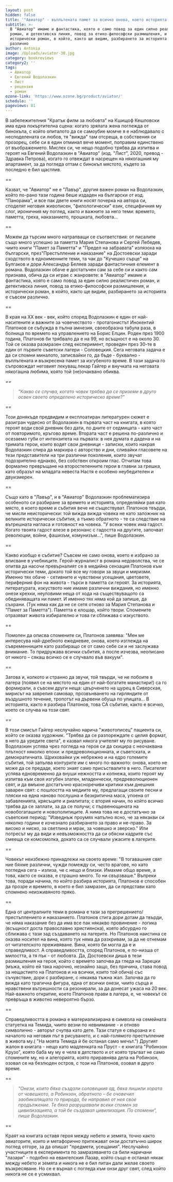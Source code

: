 ```yaml
---
layout: post
hidden: false
title: '"Авиатор" - въплътената памет за всичко онова, което историята не вписва'
subtitle: >-
  В "Авиатор" имаме и фантастика, която е само повод за един силно реалистичен
  роман, и детективска линия, повод за етико-философски размишления, и
  исторически роман, в който, както ще видим, разбирането за историята е съвсем
  различно
author: Antonia
image: /Uploads/aviator-30.jpg
category: bookreviews
category2: ''
tags:
  - Авиатор
  - Евгений Водолазкин
  - Лист
  - рецензия
  - роман
ozone-link: 'https://www.ozone.bg/product/aviator/'
schedule: ''
pageviews: 81
---
```

В забележителния "Кратък филм за любовта" на Кшищоф Кешловски има една покъртителна сцена: когато зрялата жена поглежда от бинокъла, с който опиталото да се самоубие момче я е наблюдавало с несподелената си любов, тя "вижда" там отсреща, в собствения си прозорец, себе си в един отминал вече момент, поправим единствено от въображението. Мислех си, че нещо подобно трябва да изпитва и героят на Евгений Водолазкин в "Авиатор" (изд. "Лист", 2020, превод - Здравка Петрова), когато го отвеждат в насрещен на някогашния му апартамент, за да погледа оттам с бинокъл мястото, където за последно е бил щастлив.

\==

Казват, че "Авиатор" не е "Лавър", другия важен роман на Водолазкин, който по-рано тази година беше издаден на български от изд. "Панорама", и все пак двете книги носят почерка на автора си, споделят неговия живописен, "филологически" език, специфичния му слог, ироничния му поглед, както и важните за него теми: времето, паметта, греха, наказанието, прошката, любовта...

\==

Можем да търсим много натрапващи се съответствия: от писалите също много успешно за паметта Мария Степанова и Сергей Лебедев, чиито книги "Памет за Паметта" и "Предел на забравата" излязоха на български, през"Престъпление и наказание" на Достоевски заради сходството в едноименните теми, та чак до "Кучешко сърце" на Булгаков и дори Александър Беляев заради фантастичния елемент в романа. Водолазкин обаче е достатъчен сам за себе си и както сам признава, обича да си играе с жанровете: в "Авиатор" имаме и фантастика, която е само повод за един силно реалистичен роман, и детективска линия, повод за етико-философски размишления, и исторически роман, в който, както ще видим, разбирането за историята е съвсем различно.

\==

В края на XX век - век, който според Водолазкин е един от най-наситените и важните за човечеството - протагонистът Инокентий Платонов се събужда в пълна амнезия, своеобразна табула раза, в болница по времето на управлението на Борис Елцин. Роден през 1900 година, Платонов би трябвало да е на 99, но всъщност е на около 30. Той се оказва размразен след експеримент, проведен през 30-те в един от първите съветски лагери - Соловецкия. Сега неговата задача е да си спомни миналото, записвайки го, да бъде - буквално - въплътената и възкресена памет за изгубеното време. В тази задача го съпровождат неговият лекуващ лекар Гайгер и внучката на неговата някогашна любима, която той (не)очаквано обиква.

*\==*

> *"Какво се случва, когато човек трябва да се приземи в друго освен своето определено историческо време?"*

\==

Този донякъде предвидим и експлоатиран литературен сюжет е разигран чудесно от Водолазкин в първата част на книгата, в която героят води свой дневник без дати, по дните от седмицата - като част от повторимото, кръгово време. Втората част е решена по-различно и осезаемо губи от интензитета на първата: в нея думата е дадена и на тримата герои, които водят свои дневници - записки, които накрая Водолазкин спира да маркира с авторство и дни, сливайки гласовете на тези представители на три различни поколения, които звучат подозрително еднакво, без собствен откроим глас. Отчитам това формално превръщане на второстепенните герои в главни за грешка, като образът на младата невеста Настя е особено неубедителен и двуизмерен.

\==

Също като в "Лавър", и в "Авиатор" Водолазкин проблематизира особеното си разбиране за времето и историята, определяйки рая като място, в което време и събития вече не съществуват. Платонов твърди, че мисли неисторически: той вижда вижда човека не като заложник на великите исторически събития, а тъкмо обратното - те са следствие на вътрешната нагласа и готовност на човека. "У всеки човек има гадост. Когато твоята гадост влезе в резонанс с гадостта на другите, започват революции, войни, фашизъм, комунизъм…", пише Водолазкин.

\==

Какво изобщо е събитие? Съвсем не само онова, което е избрано за вписване в учебниците. Герой-журналист в романа недоволства, че се опитва да насочи превърналият се в медийна сензация Платонов към исторически теми, докато той все му говори за звуци и миризми. Именно тях обаче - сетивните и чувствени усещания, цветовете, периферния фон на живота - търси в паметта си героят. За историята, литературата, изкуството ние имаме различни виждания, но именно онези крехки, неуловими неща от хода на съществуващото са обединяващата ни памет. И именно тях няма кой да запише, да съхрани. (Тук няма как да не се сетя отново за Мария Степанова и "Памет за Паметта"). Паметта е клошар, който твори. Спомените отразяват живота избирателно и това ги сближава с изкуството.

\==

Помолен да описва спомените си, Платонов заявява: "Мен ме интересува най-дребното ежедневие, онова, което изглежда на съвременниците като разбиращо се от само себе си и не заслужава внимание. То придружава всички събития, а после изчезва, неописано от никого – сякаш всичко се е случвало във вакуум".

\==

Затова и, колкото и странно да звучи, той твърди, че не побоите в лагера (появил се на мястото на един от най-богатите манастири!) са го формирали, а съвсем други неща: цвърченето на щурец в Сиверская, мирисът на заврелия самовар, прозвънването на гирляндите от въздушното течение, тропотът на дървени обуща по улицата... В историята, както я разбира Платонов, това СА събития, както е всичко, което се случва на този свят.

\==

В този смисъл Гайгер неслучайно нарича "животописец" пациента си, който се оказва художник. "Трябва да се разпореждате с целия формат, в него да уредите света", е казвал някога учителят му по рисуване. Водолазкин успява чрез погледа на героя си да скицира с неочаквана плътност няколко епохи: и предреволюционната, и съветската, и демократичната. Щриховайки уж небрежно и на едро големите събития, той запълва контурите им с много по-важното: онова, което не може да се предаде, което знаят само присъствалите в него. Писателят успява едновременно да внуши нежността и копнежа, които героят му изпитва към своя изгубен златен, младенчески, предреволюционен свят, и да вмъкне достатъчно красноречиви критики към днешния заварен свят: с пошлостта на медиите му, предлагащи своите песни и пляски на една наново послушна и безкритична маса, упоена от забавленията, крясъците и риалитата; с втория начин, по който всичко трябва да се заплати, за да се получи; с първенющината на новобогаташите и новополитиците. А нима това не е достатъчно за съветския период: "Изведнъж проумях напълно ясно, че за някакви си няколко години е изчезнало разбирането за право и не-право. За високо и ниско, за светлина и мрак, за човешко и зверско." Или потресът му да види и невъзможността да си обясни кадрите със смееща се комсомолка, докато са се случвали ужасите в лагерите.

\==

Човекът неизбежно принадлежи на своето време: "В тогавашния свят ние бяхме различни, чужди помежду си, често врагове, но като погледна сега – излиза, че с нещо и близки. Имахме общо време, а това, както се оказва, е страшно много. То ни свързваше." Въпреки това, поради начина, по който разбира историята, Платонов е способен да прозре и времето, в което е бил замразен, да си представи като спомнено неизживяното пряко.

\==

Една от централните теми в романа е тази за прегрешението/престъплението и наказанието. Платонов стига дори дотам да твърди, че няма наказание без да има все пак някакво провинение - логика (всъщност доста православно християнска), която абсурдно го сближава с тази зад създаването на лагерите. Но Платонов наистина се оказва носител на вина, която тук няма да разкривам, за да не отнемам от читателското преживяване. Вина, която би могла да е и справедливост. А справедливостта, според Платонов, е по-низша от милостта, а тя пък - от любовта. Да, Достоевски диша в тези размишления на героя, който с времето започва да гледа на Зарецки (мъжа, който ей така нарочно, незнайно защо, без причина, става повод за нещастието на Платонов и на всички, които той обича) със съчувствие, дори с разбиране, с някаква тъжна жал. Започва да го вижда като трагична фигура, една от всички онези, чиито сърца и нравствени вътрешности са резонирали, за да донесат ужаса на 20 век. Най-важното откритие, което Платонов прави в лагера, е, че човекът се превръща в животно невероятно бързо.

\==

Справедливостта в романа е материализирана в символа на семейната статуетка на Темида, чиито везни по невнимание - и отново символично - авторът счупва като дете. Тази статуя е свързана и с началото на неговия път в рисуването, и с най-голямото престъпление в живота му.( "На моята Темида й бе останал само мечът.") Другият жалон в книгата - нещо като мадленката на Пруст - е книгата "Робинзон Крузо", която баба му му е чела в детството и от която тръгват не само спомените му, но и алегорията, която приравнява дела на Робинзон, озовал се на безлюден остров, с този на Платонов, озовал в друго време.

\==

> *"Онези, които бяха създали соловецкия ад, бяха лишили хората от човешкото, а Робинзон, обратното – бе очовечил заобикалящата го природа, бе направил от нея свое продължение. Те бяха разрушавали всеки спомен за цивилизацията, а той бе създавал цивилизация. По спомени", пише Водолазкин.*

\==

Краят на книгата оставя героя между небето и земята, точно както авиаторите, които и метафорично притежават онзи достатъчно широк поглед отгоре, за да опишат "предмети, усещания". Неслучайно участниците в експеримента по замразяването са били наричани "лазари" - подобно на евангелския Лазар, който също е останал някак между небето и земята и никога не е бил питан дали желае своето възкресяване. Но се е върнал с погледа към онзи друг свят, след който никога не се е усмихвал.